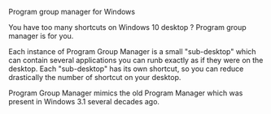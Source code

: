 Program group manager for Windows

You have too many shortcuts on Windows 10 desktop ?
Program group manager is for you.

Each instance of Program Group Manager is a small "sub-desktop" 
which can contain several applications you can runb exactly as if they
were on the desktop. Each "sub-desktop" has its own shortcut, so you can 
reduce drastically the number of shortcut on your desktop.

Program Group Manager mimics the old Program Manager which was present in Windows 3.1 
several decades ago.
